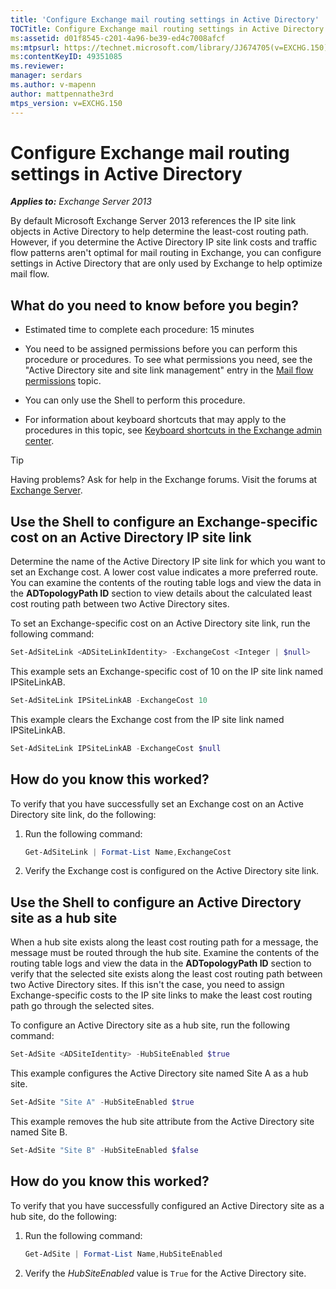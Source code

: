 ```yaml
---
title: 'Configure Exchange mail routing settings in Active Directory'
TOCTitle: Configure Exchange mail routing settings in Active Directory
ms:assetid: d01f8545-c201-4a96-be39-ed4c7008afcf
ms:mtpsurl: https://technet.microsoft.com/library/JJ674705(v=EXCHG.150)
ms:contentKeyID: 49351085
ms.reviewer: 
manager: serdars
ms.author: v-mapenn
author: mattpennathe3rd
mtps_version: v=EXCHG.150
---
```


# Configure Exchange mail routing settings in Active Directory

_**Applies to:** Exchange Server 2013_

By default Microsoft Exchange Server 2013 references the IP site link objects in Active Directory to help determine the least-cost routing path. However, if you determine the Active Directory IP site link costs and traffic flow patterns aren't optimal for mail routing in Exchange, you can configure settings in Active Directory that are only used by Exchange to help optimize mail flow.

## What do you need to know before you begin?

- Estimated time to complete each procedure: 15 minutes

- You need to be assigned permissions before you can perform this procedure or procedures. To see what permissions you need, see the "Active Directory site and site link management" entry in the [Mail flow permissions](mail-flow-permissions-exchange-2013-help.md) topic.

- You can only use the Shell to perform this procedure.

- For information about keyboard shortcuts that may apply to the procedures in this topic, see [Keyboard shortcuts in the Exchange admin center](keyboard-shortcuts-in-the-exchange-admin-center-2013-help.md).

> [!TIP]
> Having problems? Ask for help in the Exchange forums. Visit the forums at [Exchange Server](https://go.microsoft.com/fwlink/p/?linkid=60612).

## Use the Shell to configure an Exchange-specific cost on an Active Directory IP site link

Determine the name of the Active Directory IP site link for which you want to set an Exchange cost. A lower cost value indicates a more preferred route. You can examine the contents of the routing table logs and view the data in the **ADTopologyPath ID** section to view details about the calculated least cost routing path between two Active Directory sites.

To set an Exchange-specific cost on an Active Directory site link, run the following command:

```powershell
Set-AdSiteLink <ADSiteLinkIdentity> -ExchangeCost <Integer | $null>
```

This example sets an Exchange-specific cost of 10 on the IP site link named IPSiteLinkAB.

```powershell
Set-AdSiteLink IPSiteLinkAB -ExchangeCost 10
```

This example clears the Exchange cost from the IP site link named IPSiteLinkAB.

```powershell
Set-AdSiteLink IPSiteLinkAB -ExchangeCost $null
```

## How do you know this worked?

To verify that you have successfully set an Exchange cost on an Active Directory site link, do the following:

1. Run the following command:

   ```powershell
   Get-AdSiteLink | Format-List Name,ExchangeCost
   ```

2. Verify the Exchange cost is configured on the Active Directory site link.

## Use the Shell to configure an Active Directory site as a hub site

When a hub site exists along the least cost routing path for a message, the message must be routed through the hub site. Examine the contents of the routing table logs and view the data in the **ADTopologyPath ID** section to verify that the selected site exists along the least cost routing path between two Active Directory sites. If this isn't the case, you need to assign Exchange-specific costs to the IP site links to make the least cost routing path go through the selected sites.

To configure an Active Directory site as a hub site, run the following command:

```powershell
Set-AdSite <ADSiteIdentity> -HubSiteEnabled $true
```

This example configures the Active Directory site named Site A as a hub site.

```powershell
Set-AdSite "Site A" -HubSiteEnabled $true
```

This example removes the hub site attribute from the Active Directory site named Site B.

```powershell
Set-AdSite "Site B" -HubSiteEnabled $false
```

## How do you know this worked?

To verify that you have successfully configured an Active Directory site as a hub site, do the following:

1. Run the following command:

   ```powershell
   Get-AdSite | Format-List Name,HubSiteEnabled
   ```

2. Verify the *HubSiteEnabled* value is `True` for the Active Directory site.
